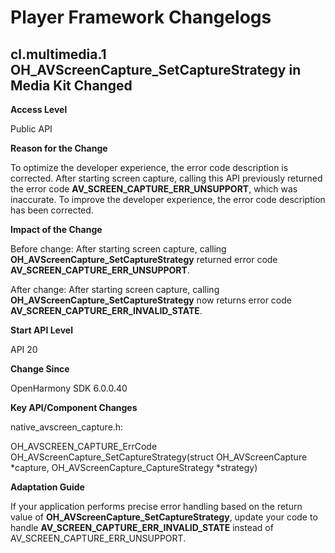 # Player Framework Changelogs

## cl.multimedia.1 OH_AVScreenCapture_SetCaptureStrategy in Media Kit Changed

**Access Level**

Public API

**Reason for the Change**

To optimize the developer experience, the error code description is corrected. After starting screen capture, calling this API previously returned the error code **AV_SCREEN_CAPTURE_ERR_UNSUPPORT**, which was inaccurate. To improve the developer experience, the error code description has been corrected.

**Impact of the Change**

Before change: After starting screen capture, calling **OH_AVScreenCapture_SetCaptureStrategy** returned error code **AV_SCREEN_CAPTURE_ERR_UNSUPPORT**.

After change: After starting screen capture, calling **OH_AVScreenCapture_SetCaptureStrategy** now returns error code **AV_SCREEN_CAPTURE_ERR_INVALID_STATE**.

**Start API Level**

API 20

**Change Since**

OpenHarmony SDK 6.0.0.40

**Key API/Component Changes**

native_avscreen_capture.h:

OH_AVSCREEN_CAPTURE_ErrCode OH_AVScreenCapture_SetCaptureStrategy(struct OH_AVScreenCapture *capture, OH_AVScreenCapture_CaptureStrategy *strategy)

**Adaptation Guide**

If your application performs precise error handling based on the return value of **OH_AVScreenCapture_SetCaptureStrategy**, update your code to handle **AV_SCREEN_CAPTURE_ERR_INVALID_STATE** instead of AV_SCREEN_CAPTURE_ERR_UNSUPPORT.

